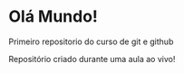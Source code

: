 # Olá Mundo! 
 Primeiro repositorio do curso de git e github
 
Repositório criado durante uma aula ao vivo!